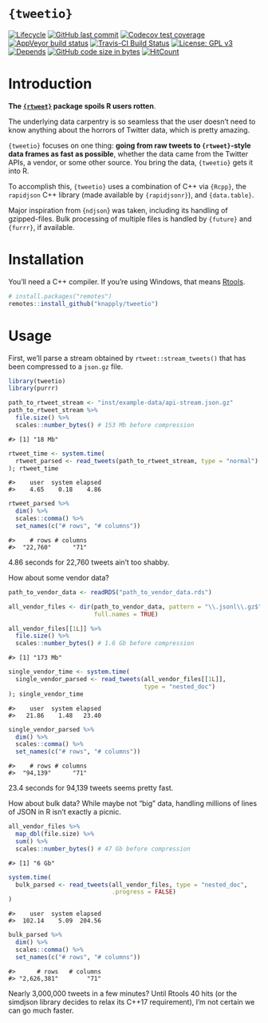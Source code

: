 
<!-- README.Rmd generates README.md. -->

# `{tweetio}`

<!-- badges: start -->

[![Lifecycle](https://img.shields.io/badge/lifecycle-experimental-orange.svg)](https://www.tidyverse.org/lifecycle/#experimental)
[![GitHub last
commit](https://img.shields.io/github/last-commit/knapply/tweetio.svg)](https://github.com/knapply/tweetio/commits/master)
[![Codecov test
coverage](https://codecov.io/gh/knapply/tweetio/branch/master/graph/badge.svg)](https://codecov.io/gh/knapply/tweetio?branch=master)
[![AppVeyor build
status](https://ci.appveyor.com/api/projects/status/github/knapply/tweetio?branch=master&svg=true)](https://ci.appveyor.com/project/knapply/tweetio)
[![Travis-CI Build
Status](https://travis-ci.org/knapply/tweetio.svg?branch=master)](https://travis-ci.org/knapply/tweetio)
[![License: GPL
v3](https://img.shields.io/badge/License-GPLv3-blue.svg)](https://www.gnu.org/licenses/gpl-3.0)
[![Depends](https://img.shields.io/badge/Depends-GNU_R%3E=3.6-blue.svg)](https://www.r-project.org/)
[![GitHub code size in
bytes](https://img.shields.io/github/languages/code-size/knapply/tweetio.svg)](https://github.com/knapply/tweetio)
[![HitCount](http://hits.dwyl.io/knapply/tweetio.svg)](http://hits.dwyl.io/knapply/tweetio)
<!-- badges: end -->

# Introduction

**The [`{rtweet}`](https://rtweet.info/) package spoils R users
rotten**.

The underlying data carpentry is so seamless that the user doesn’t need
to know anything about the horrors of Twitter data, which is pretty
amazing.

`{tweetio}` focuses on one thing: **going from raw tweets to
`{rtweet}`-style data frames as fast as possible**, whether the data
came from the Twitter APIs, a vendor, or some other source. You bring
the data, `{tweetio}` gets it into R.

To accomplish this, `{tweetio}` uses a combination of C++ via `{Rcpp}`,
the `rapidjson` C++ library (made available by `{rapidjsonr}`), and
`{data.table}`.

Major inspiration from {`ndjson`} was taken, including its handling of
gzipped-files. Bulk processing of multiple files is handled by
`{future}` and `{furrr}`, if available.

# Installation

You’ll need a C++ compiler. If you’re using Windows, that means
[Rtools](https://cran.r-project.org/bin/windows/Rtools/).

``` r
# install.packages("remotes")
remotes::install_github("knapply/tweetio")
```

# Usage

First, we’ll parse a stream obtained by `rtweet::stream_tweets()` that
has been compressed to a `json.gz` file.

``` r
library(tweetio)
library(purrr)

path_to_rtweet_stream <- "inst/example-data/api-stream.json.gz"
path_to_rtweet_stream %>%
  file.size() %>% 
  scales::number_bytes() # 153 Mb before compression
```

    #> [1] "18 Mb"

``` r
rtweet_time <- system.time(
  rtweet_parsed <- read_tweets(path_to_rtweet_stream, type = "normal")
); rtweet_time
```

    #>    user  system elapsed 
    #>    4.65    0.18    4.86

``` r
rtweet_parsed %>% 
  dim() %>% 
  scales::comma() %>% 
  set_names(c("# rows", "# columns"))
```

    #>    # rows # columns 
    #>  "22,760"      "71"

4.86 seconds for 22,760 tweets ain’t too shabby.

How about some vendor data?

``` r
path_to_vendor_data <- readRDS("path_to_vendor_data.rds")

all_vendor_files <- dir(path_to_vendor_data, pattern = "\\.jsonl\\.gz$",
                        full.names = TRUE)

all_vendor_files[[1L]] %>% 
  file.size() %>% 
  scales::number_bytes() # 1.6 Gb before compression
```

    #> [1] "173 Mb"

``` r
single_vendor_time <- system.time(
  single_vendor_parsed <- read_tweets(all_vendor_files[[1L]], 
                                      type = "nested_doc")
); single_vendor_time
```

    #>    user  system elapsed 
    #>   21.86    1.48   23.40

``` r
single_vendor_parsed %>% 
  dim() %>% 
  scales::comma() %>% 
  set_names(c("# rows", "# columns"))
```

    #>    # rows # columns 
    #>  "94,139"      "71"

23.4 seconds for 94,139 tweets seems pretty fast.

How about bulk data? While maybe not “big” data, handling millions of
lines of JSON in R isn’t exactly a picnic.

``` r
all_vendor_files %>% 
  map_dbl(file.size) %>% 
  sum() %>% 
  scales::number_bytes() # 47 Gb before compression
```

    #> [1] "6 Gb"

``` r
system.time(
  bulk_parsed <- read_tweets(all_vendor_files, type = "nested_doc", 
                             .progress = FALSE)
)
```

    #>    user  system elapsed 
    #>  102.14    5.09  204.56

``` r
bulk_parsed %>% 
  dim() %>% 
  scales::comma() %>% 
  set_names(c("# rows", "# columns"))
```

    #>      # rows   # columns 
    #> "2,626,381"        "71"

Nearly 3,000,000 tweets in a few minutes? Until Rtools 40 hits (or the
simdjson library decides to relax its C++17 requirement), I’m not
certain we can go much faster.
